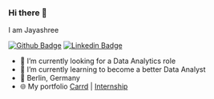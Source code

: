 ### Hi there 👋

I am Jayashree

[![Github Badge](https://img.shields.io/badge/Github-100000?style=for-the-badge&logo=github&logoColor=white)](https://github.com/jayashreenagaraju)
[![Linkedin Badge](https://img.shields.io/badge/LinkedIn-0077B5?style=for-the-badge&logo=linkedin&logoColor=white)](https://www.linkedin.com/in/jayashreenagaraju)


- 🔭 I’m currently looking for a Data Analytics role
- 🌱 I’m currently learning to become a better Data Analyst
- 📍 Berlin, Germany
- 🌐 My portfolio [Carrd](https://jayashree.carrd.co/) | [Internship](https://codebasics.io/portfolio/Jayashree-Nagaraju)

<!--
- 🔭 I’m currently working on ...
- 🌱 I’m currently learning ...
- 👯 I’m looking to collaborate on ...
- 🤔 I’m looking for help with ...
- 💬 Ask me about ...
- 📫 How to reach me: ...
- 😄 Pronouns: ...
- ⚡ Fun fact: ...
-->
